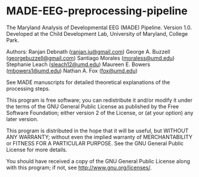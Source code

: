 # MADE-EEG-preprocessing-pipeline
The Maryland Analysis of Developmental EEG (MADE) Pipeline. Version 1.0.
Developed at the Child Development Lab, University of Maryland, College Park.

Authors:
Ranjan Debnath (ranjan.ju@gmail.com)
George A. Buzzell (georgebuzzell@gmail.com)
Santiago Morales  (moraless@umd.edu)
Stephanie Leach (sleach12@umd.edu)
Maureen E. Bowers (mbowers1@umd.edu)
Nathan A. Fox (fox@umd.edu)

See MADE manuscripts for detailed theoretical explanations of the processing steps.

This program is free software; you can redistribute it and/or modify it under the terms of the GNU General Public License 
as published by the Free Software Foundation; either version 2 of the License, or (at your option) any later version.

This program is distributed in the hope that it will be useful, but WITHOUT ANY WARRANTY; without even the implied 
warranty of MERCHANTABILITY or FITNESS FOR A PARTICULAR PURPOSE.  See the GNU General Public License for more details.

You should have received a copy of the GNU General Public License along with this program; 
if not, see <http://www.gnu.org/licenses/>.
